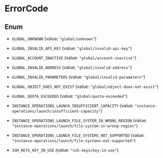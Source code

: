 

# ErrorCode

## Enum


* `GLOBAL_UNKNOWN` (value: `"global/unknown"`)

* `GLOBAL_INVALID_API_KEY` (value: `"global/invalid-api-key"`)

* `GLOBAL_ACCOUNT_INACTIVE` (value: `"global/account-inactive"`)

* `GLOBAL_INVALID_ADDRESS` (value: `"global/invalid-address"`)

* `GLOBAL_INVALID_PARAMETERS` (value: `"global/invalid-parameters"`)

* `GLOBAL_OBJECT_DOES_NOT_EXIST` (value: `"global/object-does-not-exist"`)

* `GLOBAL_QUOTA_EXCEEDED` (value: `"global/quota-exceeded"`)

* `INSTANCE_OPERATIONS_LAUNCH_INSUFFICIENT_CAPACITY` (value: `"instance-operations/launch/insufficient-capacity"`)

* `INSTANCE_OPERATIONS_LAUNCH_FILE_SYSTEM_IN_WRONG_REGION` (value: `"instance-operations/launch/file-system-in-wrong-region"`)

* `INSTANCE_OPERATIONS_LAUNCH_FILE_SYSTEMS_NOT_SUPPORTED` (value: `"instance-operations/launch/file-systems-not-supported"`)

* `SSH_KEYS_KEY_IN_USE` (value: `"ssh-keys/key-in-use"`)



